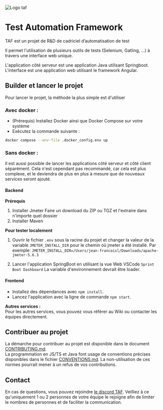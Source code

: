 ![Logo taf](./logo_taf.png)

# Test Automation Framework

TAF est un projet de R&amp;D de cadriciel d’automatisation de test


Il permet l'utilisation de plusieurs outils de tests (Selenium, Gatling, ...) à travers une interface web unique.

L'application côté serveur est une application Java utilisant Springboot.
L'interface est une application web utilisant le framework Angular.

## Builder et lancer le projet

Pour lancer le projet, la méthode la plus simple est d'utiliser

### Avec docker :

- (Prérequis) Installez Docker ainsi que Docker Compose sur votre système
- Exécutez la commande suivante :
```bash
docker compose --env-file .docker_config.env up
```

### Sans docker :

Il est aussi possible de lancer les applications côté serveur et côté client séparément. Cela n'est cependant pas recommandé, car cela est plus complexe, et le deviendra de plus en plus à mesure que de nouveaux services seront ajouté.

#### Backend

**Prérequis**
1. Installer Jmeter
   Faire un download du ZIP ou TGZ et l'extraire dans n'importe quel dossier
2. Installer Maven

**Pour tester localement**
1. Ouvrir le fichier `.env` sous la racine du projet et changer la valeur de la variable `JMETER_INSTALL_DIR` pour le chemin où jmeter a été installé. Par exemple: `JMETER_INSTALL_DIR=/Users/jean-francoisl/Downloads/apache-jmeter-5.6.3`

2. Lancer l'application SpringBoot en utilisant la vue Web VSCode `Sprint Boot Dashboard`
La variable d'environnement devrait être loader.

#### Frontend
- Installez des dépendances avec `npm install`.
- Lancez l'application avec la ligne de commande
`npm start`.

**Autres services :**  
Pour les autres services, vous pouvez vous référer au Wiki ou contacter les équipes directement.

## Contribuer au projet

La démarche pour contribuer au projet est disponible dans le document [CONTRIBUTING.md](./CONTRIBUTING.md).  
La programmation en JS/TS et Java font usage de conventions précises disponibles dans le fichier [CONVENTIONS.md](./documentation/CONVENTIONS.md). La non-utilisation de ces normes pourrait mener à un refus de vos contributions.

## Contact

En cas de questions, vous pouvez rejoindre [le discord TAF](https://discord.gg/TYrqTdHEqk). Veilliez à ce qu'uniquement 1 ou 2 personnes de votre équipe le rejoigne afin de limiter le nombres de personnes et de faciliter la communication.